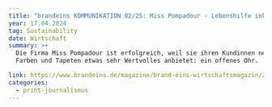 ```yaml
---
title: "brandeins KOMMUNIKATION 02/25: Miss Pompadour - Lebenshilfe inklusive"
year: 17.04.2024
tag: Sustainability
date: Wirtschaft
summary: >+
  Die Firma Miss Pompadour ist erfolgreich, weil sie ihren Kundinnen neben
  Farben und Tapeten etwas sehr Wertvolles anbietet: ein offenes Ohr.

link: https://www.brandeins.de/magazine/brand-eins-wirtschaftsmagazin/2025/kommunikation-in-nervoesen-zeiten/misspompadour-lebenshilfe-inklusive
categories:
  - print-journalismus
---
```

